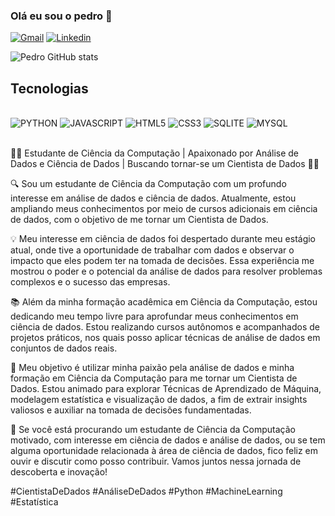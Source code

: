 ### Olá eu sou o pedro 👋 


[![Gmail](https://img.shields.io/badge/Gmail-D14836?style=for-the-badge&logo=gmail&logoColor=white)](mailto:pedro0123passos@gmail.com)
[![Linkedin](https://img.shields.io/badge/LinkedIn-0077B5?style=for-the-badge&logo=linkedin&logoColor=white)](https://www.linkedin.com/in/pedro-henrique-desenvolvedor-software/)

![ Pedro GitHub stats](https://github-readme-stats.vercel.app/api?username=pedrontx&show_icons=true&theme=radical)

## Tecnologias 

<div style="display: inline_block"><br>
<img aline="center" alt="PYTHON" src="https://img.shields.io/badge/Python-14354C?style=for-the-badge&logo=python&logoColor=white">
<img aline="center" alt="JAVASCRIPT" src="https://img.shields.io/badge/JavaScript-F7DF1E?style=for-the-badge&logo=javascript&logoColor=black">
<img aline="center" alt="HTML5" src="https://img.shields.io/badge/HTML5-E34F26?style=for-the-badge&logo=html5&logoColor=white">
<img aline="center" alt="CSS3" src="https://img.shields.io/badge/CSS3-1572B6?style=for-the-badge&logo=css3&logoColor=white">
<img aline="center" alt="SQLITE" src="https://img.shields.io/badge/SQLite-07405E?style=for-the-badge&logo=sqlite&logoColor=white">
<img aline="center" alt="MYSQL" src="https://img.shields.io/badge/MySQL-00000F?style=for-the-badge&logo=mysql&logoColor=white">
</div><br>

👨‍💻 Estudante de Ciência da Computação | Apaixonado por Análise de Dados e Ciência de Dados | Buscando tornar-se um Cientista de Dados 👨‍🔬

🔍 Sou um estudante de Ciência da Computação com um profundo interesse em análise de dados e ciência de dados. Atualmente, estou ampliando meus conhecimentos por meio de cursos adicionais em ciência de dados, com o objetivo de me tornar um Cientista de Dados.

💡 Meu interesse em ciência de dados foi despertado durante meu estágio atual, onde tive a oportunidade de trabalhar com dados e observar o impacto que eles podem ter na tomada de decisões. Essa experiência me mostrou o poder e o potencial da análise de dados para resolver problemas complexos e o sucesso das empresas.

📚 Além da minha formação acadêmica em Ciência da Computação, estou dedicando meu tempo livre para aprofundar meus conhecimentos em ciência de dados. Estou realizando cursos autônomos e acompanhados de projetos práticos, nos quais posso aplicar técnicas de análise de dados em conjuntos de dados reais.

🌟 Meu objetivo é utilizar minha paixão pela análise de dados e minha formação em Ciência da Computação para me tornar um Cientista de Dados. Estou animado para explorar Técnicas de Aprendizado de Máquina, modelagem estatística e visualização de dados, a fim de extrair insights valiosos e auxiliar na tomada de decisões fundamentadas.

🔗 Se você está procurando um estudante de Ciência da Computação motivado, com interesse em ciência de dados e análise de dados, ou se tem alguma oportunidade relacionada à área de ciência de dados, fico feliz em ouvir e discutir como posso contribuir. Vamos juntos nessa jornada de descoberta e inovação!

#CientistaDeDados #AnáliseDeDados #Python #MachineLearning #Estatística
